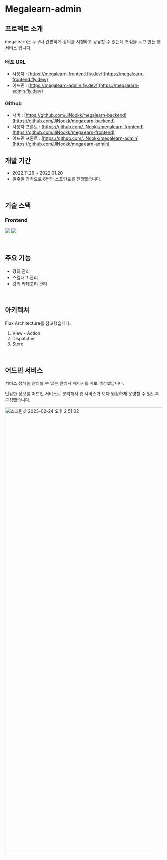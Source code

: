 # Megalearn-admin

## 프로젝트 소개
megalearn은 누구나 간편하게 강의를 시청하고 공유할 수 있는데 초점을 두고 만든 웹 서비스 입니다.

### 배포 URL
- 사용자 : [https://megalearn-frontend.fly.dev/](https://megalearn-frontend.fly.dev/)
- 어드민 : [https://megalearn-admin.fly.dev/](https://megalearn-admin.fly.dev/)

### Github
- 서버 : [https://github.com/JiNookk/megalearn-backend](https://github.com/JiNookk/megalearn-backend)
- 사용자 프론트 : [https://github.com/JiNookk/megalearn-frontend](https://github.com/JiNookk/megalearn-frontend)
- 어드민 프론트 : [https://github.com/JiNookk/megalearn-admin](https://github.com/JiNookk/megalearn-admin)

## 개발 기간
- 2022.11.26 ~ 2022.01.20
- 일주일 간격으로 8번의 스프린트를 진행했습니다.
<br>

## 기술 스택
### Frontend
<img src="https://img.shields.io/badge/javascript-F7DF1E?style=for-the-badge&logo=javascript&logoColor=black"></a>
<img src="https://img.shields.io/badge/react-61DAFB?style=for-the-badge&logo=react&logoColor=black">

<br>

## 주요 기능

- 강의 관리
- 스킬태그 관리
- 강의 카테고리 관리

<br>

## 아키텍쳐
Flux Architecture를 참고했습니다.

1. View - Action
2. Dispatcher
3. Store

<br>

## 어드민 서비스

서비스 정책을 관리할 수 있는 관리자 페이지를 따로 생성했습니다. 

민감한 정보를 어드민 서비스로 분리해서 웹 서비스가 보다 원활하게 운영할 수 있도록 구성했습니다.

<img width="1440" alt="스크린샷 2023-02-24 오후 2 51 02" src="https://user-images.githubusercontent.com/82752544/227882888-88d726c7-6556-4eb4-a937-33c09d240d65.png">

